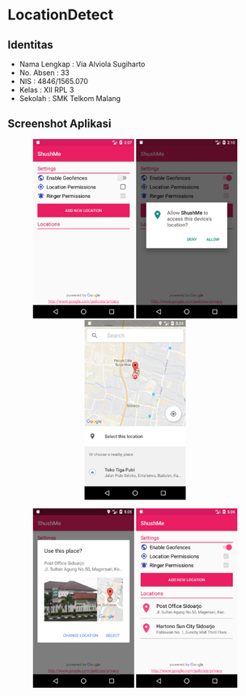 # LocationDetect
## Identitas
* Nama Lengkap : Via Alviola Sugiharto
* No. Absen : 33
* NIS : 4846/1565.070
* Kelas : XII RPL 3
* Sekolah : SMK Telkom Malang

## Screenshot Aplikasi
<p align="center">
  <img src="https://github.com/viaalviola/LocationDetect/blob/master/screenshots/1%20(1).png" width="200"/>
  <img src="https://github.com/viaalviola/LocationDetect/blob/master/screenshots/1%20(2).png" width="200"/>
  <img src="https://github.com/viaalviola/LocationDetect/blob/master/screenshots/1%20(3).png" width="200"/>
</p>
<p align="center">
  <img src="https://github.com/viaalviola/LocationDetect/blob/master/screenshots/1%20(4).png" width="200"/>
  <img src="https://github.com/viaalviola/LocationDetect/blob/master/screenshots/1%20(5).png" width="200"/>
</p>
